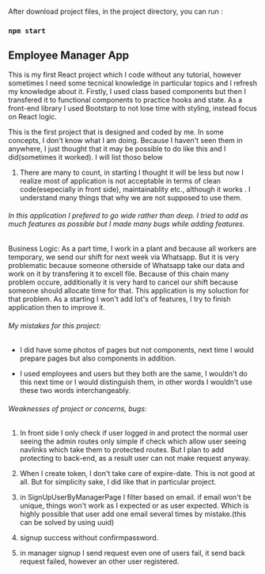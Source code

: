 After download project files, in the project directory, you can run :

### `npm start`


## Employee Manager App

This is my first React project which I code without any tutorial, however sometimes I need some tecnical knowledge in particular topics and I refresh my knowledge about it. Firstly, I used class based components but then I transfered it to functional components to practice hooks and state. As a front-end library I used Bootstarp to not lose time with styling, instead focus on React logic.

This is the first project that is designed and coded by me. In some concepts, I don't know what I am doing. Because I haven't seen them in anywhere, I just thought that it may be possible to do like this and I did(sometimes it worked). I will list thoso below

1. There are many to count, in starting I thought it will be less but now I realize most of application is not acceptable in terms of clean code(esepecially in front side), maintainablity etc., although it works . I understand many things that why we are not supposed to use them.



###### In this application I prefered to go wide rather than deep. I tried to add as much features as possible but I made many bugs while adding features.

Business Logic: As a part time, I work in a plant and because all workers are temporary, we send our shift for next week via Whatsapp. But it is very problematic because someone otherside of Whatsapp take our data and work on it by transfering it to excell file. Because of this chain many problem occure, additionally it is very hard to cancel our shift because someone should allocate time for that. This application is my soluction for that problem. As a starting I won't add lot's of features, I try to finish application then to improve it.

###### My mistakes for this project:

- I did have some photos of pages but not components, next time I would prepare pages but also components in addition.

- I used employees and users but they both are the same, I wouldn't do this next time or I would distinguish them, in other words I wouldn't use these two words interchangeably.

###### Weaknesses of project or concerns, bugs:

1. In front side I only check if user logged in and protect the normal user seeing the admin routes only simple if check which allow user seeing navlinks which take them to protected routes. But I plan to add protecting to back-end, as a result user can not make request anyway.

2. When I create token, I don't take care of expire-date. This is not good at all. But for simplicity sake, I did like that in particular project.

3. in SignUpUserByManagerPage I filter based on email. if email won't be unique, things won't work as I expected or as user expected. Which is highly possible that user add one email several times by mistake.(this can be solved by using uuid)

4. signup success without confirmpassword.

5. in manager signup I send request even one of users fail, it send back request failed, however an other user registered.
